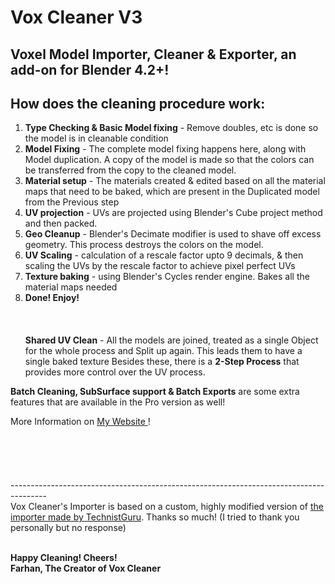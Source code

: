 
# Vox Cleaner V3
Voxel Model Importer, Cleaner & Exporter, an add-on for Blender 4.2+!
---------------------------------------------------------------------------------------




## How does the cleaning procedure work:

1. **Type Checking & Basic Model fixing** - Remove doubles, etc is done so the model is in cleanable condition
2. **Model Fixing** - The complete model fixing happens here, along with Model duplication. A copy of the model is made so that the colors can be transferred from the copy to the cleaned model.
3. **Material setup** - The materials created & edited based on all the material maps that need to be baked, which are present in the Duplicated model from the Previous step
4. **UV projection** - UVs are projected using Blender's Cube project method and then packed. 
5. **Geo Cleanup** - Blender's Decimate modifier is used to shave off excess geometry. This process destroys the colors on the model.
6. **UV Scaling** - calculation of a rescale factor upto 9 decimals, & then scaling the UVs by the rescale factor to achieve pixel perfect UVs
7. **Texture baking** - using Blender's Cycles render engine. Bakes all the material maps needed
8. **Done! Enjoy!**\
\
\
\
**Shared UV Clean** - All the models are joined, treated as a single Object for the whole process and Split up again. This leads them to have a single baked texture
Besides these, there is a **2-Step Process** that provides more control over the UV process. 

**Batch Cleaning, SubSurface support & Batch Exports** are some extra features that are available in the Pro version as well!

More Information on [My Website ](https://www.thestrokeforge.xyz/vox-cleaner)!
\
\
\
\
\
\
---------------------------------------------------------------------------------------\
Vox Cleaner's Importer is based on a custom, highly modified version of [the importer made by TechnistGuru](https://github.com/technistguru/MagicaVoxel_Importer). Thanks so much! (I tried to thank you personally but no response)

\
**Happy Cleaning! Cheers!** \
**Farhan, The Creator of Vox Cleaner**
